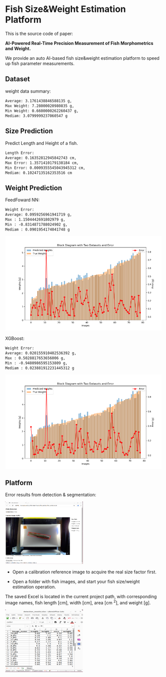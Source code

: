 # Fish Size&Weight Estimation Platform

This is the source code of paper:

**AI-Powered Real-Time Precision Measurement of Fish Morphometrics and Weight.**

We provide an auto AI-based fish size&weight estimation platform to speed up fish parameter measurements.



## Dataset

weight data summary:

    Average: 3.1761438846588135 g, 
    Max Weight: 7.28000020980835 g, 
    Min Weight: 0.6600000262260437 g, 
    Mediam: 3.0799999237060547 g
## Size Prediction
Predict Length and Height of a fish.

    Length Error:
    Average: 0.16352812945842743 cm, 
    Max Error: 1.3571410179138184 cm, 
    Min Error: 0.0009355545043945312 cm, 
    Mediam: 0.10247135162353516 cm




## Weight Prediction

FeedFoward NN:

    Weight Error:
    Average: 0.0959256961941719 g, 
    Max : 1.1504442691802979 g, 
    Min : -0.8314871788024902 g, 
    Mediam : 0.0901954174041748 g

![alt text](NN_result.png "Title")

XGBoost:

    Weight Error:
    Average: 0.020155910402536392 g, 
    Max : 0.5028817653656006 g, 
    Min : -0.9480986595153809 g, 
    Mediam : 0.023881912231445312 g

![alt text](XGBoost_result.png "Title")


## Platform 
Error results from detection & segmentation:

<img src="paper_image/Screenshot from 2025-02-11 15-12-15.png" width="250" height="200">

* Open a calibration reference image to acquire the real size factor first.


* Open a folder with fish images, and start your fish size/weight estimation operation.


The saved Excel is located in the current project path, with corresponding image names, fish length [cm], width [cm], area [cm $^2$], and weight [g].

<img src="paper_image/Screenshot from 2025-02-11 15-08-56.png" width="250" height="200">